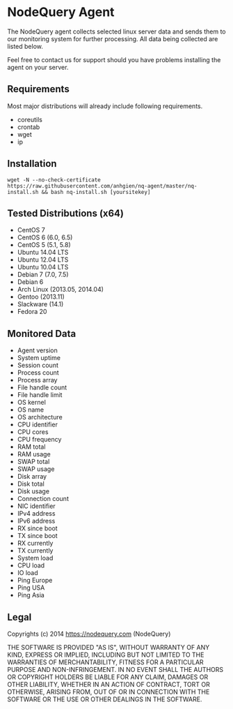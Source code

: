 NodeQuery Agent
===============

The NodeQuery agent collects selected linux server data and sends them to
our monitoring system for further processing. All data being collected
are listed below.

Feel free to contact us for support should you have problems installing
the agent on your server.

Requirements
------------

Most major distributions will already include following requirements.

* coreutils
* crontab
* wget
* ip

Installation
------------
```
wget -N --no-check-certificate https://raw.githubusercontent.com/anhgien/nq-agent/master/nq-install.sh && bash nq-install.sh [yoursitekey]
```

Tested Distributions (x64)
--------------------------

* CentOS 7
* CentOS 6 (6.0, 6.5)
* CentOS 5 (5.1, 5.8)
* Ubuntu 14.04 LTS
* Ubuntu 12.04 LTS
* Ubuntu 10.04 LTS
* Debian 7 (7.0, 7.5)
* Debian 6
* Arch Linux (2013.05, 2014.04)
* Gentoo (2013.11)
* Slackware (14.1)
* Fedora 20

Monitored Data
--------------

* Agent version
* System uptime
* Session count
* Process count
* Process array
* File handle count
* File handle limit
* OS kernel
* OS name
* OS architecture
* CPU identifier
* CPU cores
* CPU frequency
* RAM total
* RAM usage
* SWAP total
* SWAP usage
* Disk array
* Disk total
* Disk usage
* Connection count
* NIC identifier
* IPv4 address
* IPv6 address
* RX since boot
* TX since boot
* RX currently
* TX currently
* System load
* CPU load
* IO load
* Ping Europe
* Ping USA
* Ping Asia

Legal
-----

Copyrights (c) 2014 https://nodequery.com (NodeQuery)

THE SOFTWARE IS PROVIDED "AS IS", WITHOUT WARRANTY OF ANY KIND, EXPRESS OR
IMPLIED, INCLUDING BUT NOT LIMITED TO THE WARRANTIES OF MERCHANTABILITY,
FITNESS FOR A PARTICULAR PURPOSE AND NON-INFRINGEMENT. IN NO EVENT SHALL THE
AUTHORS OR COPYRIGHT HOLDERS BE LIABLE FOR ANY CLAIM, DAMAGES OR OTHER
LIABILITY, WHETHER IN AN ACTION OF CONTRACT, TORT OR OTHERWISE, ARISING FROM,
OUT OF OR IN CONNECTION WITH THE SOFTWARE OR THE USE OR OTHER DEALINGS IN
THE SOFTWARE.